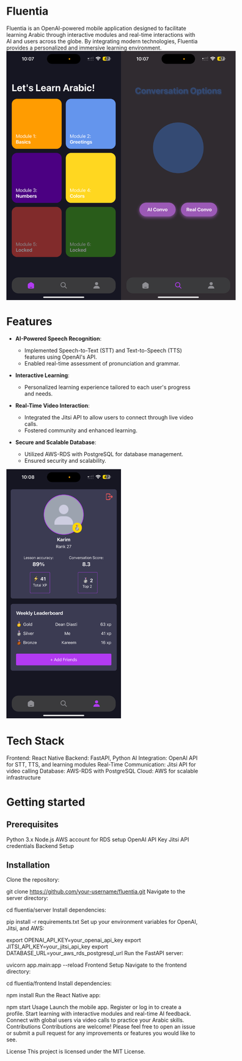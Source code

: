 <h1>Fluentia</h1>
Fluentia is an OpenAI-powered mobile application designed to facilitate learning Arabic through interactive modules and real-time interactions with AI and users across the globe. By integrating modern technologies, Fluentia provides a personalized and immersive learning environment.


<div style="display: flex; justify-content: space-between;">
    <img src="/homepage.png" alt="Homepage" width="300" />
    <img src="/conversationpage.png" alt="Conversationpage" width="300" />
</div>



<h1>Features</h1>

- **AI-Powered Speech Recognition**: 
  - Implemented Speech-to-Text (STT) and Text-to-Speech (TTS) features using OpenAI's API.
  - Enabled real-time assessment of pronunciation and grammar.

- **Interactive Learning**: 
  - Personalized learning experience tailored to each user's progress and needs.

- **Real-Time Video Interaction**: 
  - Integrated the Jitsi API to allow users to connect through live video calls.
  - Fostered community and enhanced learning.

- **Secure and Scalable Database**: 
  - Utilized AWS-RDS with PostgreSQL for database management.
  - Ensured security and scalability.

<img src="/profilepage.png" alt="Profilepage" width="300" />

<h1>Tech Stack</h1>
Frontend: React Native
Backend: FastAPI, Python
AI Integration: OpenAI API for STT, TTS, and learning modules
Real-Time Communication: Jitsi API for video calling
Database: AWS-RDS with PostgreSQL
Cloud: AWS for scalable infrastructure

<h1>Getting started</h1>
<h2>Prerequisites</h2>
Python 3.x
Node.js
AWS account for RDS setup
OpenAI API Key
Jitsi API credentials
Backend Setup

<h2>Installation</h2>
Clone the repository:

git clone https://github.com/your-username/fluentia.git
Navigate to the server directory:


cd fluentia/server
Install dependencies:

pip install -r requirements.txt
Set up your environment variables for OpenAI, Jitsi, and AWS:

export OPENAI_API_KEY=your_openai_api_key
export JITSI_API_KEY=your_jitsi_api_key
export DATABASE_URL=your_aws_rds_postgresql_url
Run the FastAPI server:


uvicorn app.main:app --reload
Frontend Setup
Navigate to the frontend directory:

cd fluentia/frontend
Install dependencies:

npm install
Run the React Native app:

npm start
Usage
Launch the mobile app.
Register or log in to create a profile.
Start learning with interactive modules and real-time AI feedback.
Connect with global users via video calls to practice your Arabic skills.
Contributions
Contributions are welcome! Please feel free to open an issue or submit a pull request for any improvements or features you would like to see.

License
This project is licensed under the MIT License.

